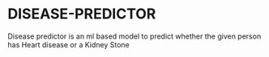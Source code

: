 # DISEASE-PREDICTOR
Disease predictor is an ml based model to predict whether the given person has Heart disease or a Kidney Stone
